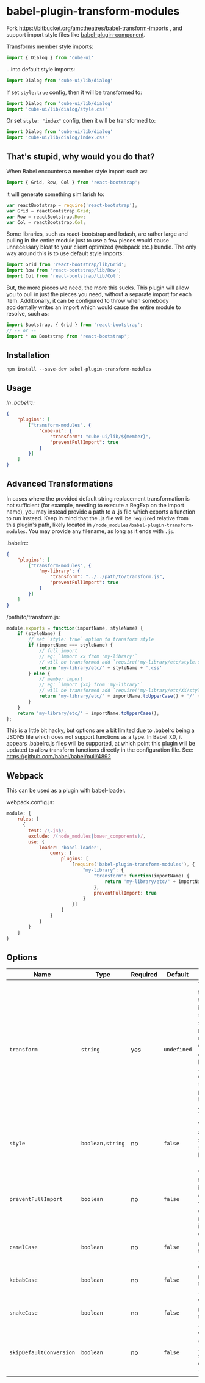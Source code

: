 # babel-plugin-transform-modules

Fork https://bitbucket.org/amctheatres/babel-transform-imports , and support import style files like [babel-plugin-component](https://github.com/QingWei-Li/babel-plugin-component).

Transforms member style imports:

```javascript
import { Dialog } from 'cube-ui'
```

...into default style imports:

```javascript
import Dialog from 'cube-ui/lib/dialog'
```

If set `style:true` config, then it will be transformed to:

```javascript
import Dialog from 'cube-ui/lib/dialog'
import 'cube-ui/lib/dialog/style.css'
```

Or set `style: "index"` config, then it will be transformed to:

```javascript
import Dialog from 'cube-ui/lib/dialog'
import 'cube-ui/lib/dialog/index.css'
```

## That's stupid, why would you do that?

When Babel encounters a member style import such as:

```javascript
import { Grid, Row, Col } from 'react-bootstrap';
```

it will generate something similarish to:

```javascript
var reactBootstrap = require('react-bootstrap');
var Grid = reactBootstrap.Grid;
var Row = reactBootstrap.Row;
var Col = reactBootstrap.Col;
```

Some libraries, such as react-bootstrap and lodash, are rather large and
pulling in the entire module just to use a few pieces would cause unnecessary
bloat to your client optimized (webpack etc.) bundle.  The only way around
this is to use default style imports:

```javascript
import Grid from 'react-bootstrap/lib/Grid';
import Row from 'react-bootstrap/lib/Row';
import Col from 'react-bootstrap/lib/Col';
```

But, the more pieces we need, the more this sucks.  This plugin will allow you
to pull in just the pieces you need, without a separate import for each item.
Additionally, it can be configured to throw when somebody accidentally writes
an import which would cause the entire module to resolve, such as:

```javascript
import Bootstrap, { Grid } from 'react-bootstrap';
// -- or --
import * as Bootstrap from 'react-bootstrap';
```

## Installation

```
npm install --save-dev babel-plugin-transform-modules
```

## Usage

*In .babelrc:*

```json
{
    "plugins": [
        ["transform-modules", {
            "cube-ui": {
                "transform": "cube-ui/lib/${member}",
                "preventFullImport": true
            }
        }]
    ]
}
```

## Advanced Transformations

In cases where the provided default string replacement transformation is not
sufficient (for example, needing to execute a RegExp on the import name), you
may instead provide a path to a .js file which exports a function to run
instead.  Keep in mind that the .js file will be `require`d relative from this
plugin's path, likely located in `/node_modules/babel-plugin-transform-modules`.
You may provide any filename, as long as it ends with `.js`.

.babelrc:
```json
{
    "plugins": [
        ["transform-modules", {
            "my-library": {
                "transform": "../../path/to/transform.js",
                "preventFullImport": true
            }
        }]
    ]
}
```

/path/to/transform.js:
```js
module.exports = function(importName, styleName) {
    if (styleName) {
        // set `style: true` option to transform style
        if (importName === styleName) {
            // full import
            // eg: `import xx from 'my-library'`
            // will be transformed add `require('my-library/etc/style.css')`
            return 'my-library/etc/' + styleName + '.css'
        } else {
            // member import
            // eg: `import {xx} from 'my-library'`
            // will be transformed add `require('my-library/etc/XX/style.css')`
            return 'my-library/etc/' + importName.toUpperCase() + '/' + styleName + '.css'
        }
    }
    return 'my-library/etc/' + importName.toUpperCase();
};
```

This is a little bit hacky, but options are a bit limited due to .babelrc being
a JSON5 file which does not support functions as a type.  In Babel 7.0, it
appears .babelrc.js files will be supported, at which point this plugin will be
updated to allow transform functions directly in the configuration file.
See: https://github.com/babel/babel/pull/4892

## Webpack

This can be used as a plugin with babel-loader.

webpack.config.js:
```js
module: {
    rules: [
      {
        test: /\.js$/,
        exclude: /(node_modules|bower_components)/,
        use: {
            loader: 'babel-loader',
                query: {
                    plugins: [
                        [require('babel-plugin-transform-modules'), {
                            "my-library": {
                                "transform": function(importName) {
                                    return 'my-library/etc/' + importName.toUpperCase();
                                },
                                preventFullImport: true
                            }
                        }]
                    ]
                }
            }
        }
    ]
}
```

## Options

| Name | Type | Required | Default | Description |
| --- | --- | --- | --- | --- |
| `transform` | `string` | yes | `undefined` | The library name to use instead of the one specified in the import statement.  `${member}` will be replaced with the member, aka Grid/Row/Col/etc.  Alternatively, pass a path to a .js file which exports a function to process the transform (see Advanced Transformations) |
| `style` | `boolean,string` | no | `false` | Whether or not auto add css style import, if set to `true`, it will be same as set to `'style'`. |
| `preventFullImport` | `boolean` | no | `false` | Whether or not to throw when an import is encountered which would cause the entire module to be imported. |
| `camelCase` | `boolean` | no | `false` | When set to `true`, runs ${member} through _.camelCase. |
| `kebabCase` | `boolean` | no | `false` | When set to `true`, runs ${member} through _.kebabCase. |
| `snakeCase` | `boolean` | no | `false` | When set to `true`, runs ${member} through _.snakeCase. |
| `skipDefaultConversion` | `boolean` | no | `false` | When set to `true`, will preserve `import { X }` syntax instead of converting to `import X`. |
